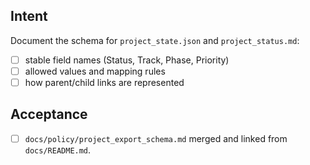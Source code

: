 <!--
title: Test3-docs: Phase 1A — exporter snapshot schema
labels: ["test","docs","CI/CD-phase:phase-1a"]
uid: test3-ci-cd-phase1a-schema
parent_uid: test3-ci-cd-phase1a-epic

# Project field mappings (exact names from our Project policy):
project: "test"
-->

## Intent

Document the schema for `project_state.json` and `project_status.md`:

- [ ] stable field names (Status, Track, Phase, Priority)
- [ ] allowed values and mapping rules
- [ ] how parent/child links are represented

## Acceptance

- [ ] `docs/policy/project_export_schema.md` merged and linked from `docs/README.md`.
